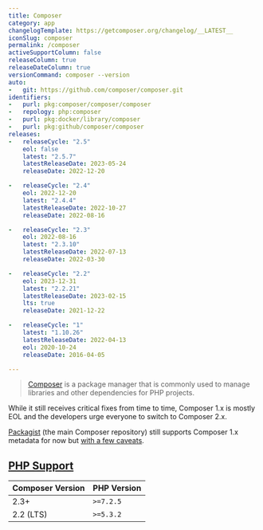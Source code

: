 ```yaml
---
title: Composer
category: app
changelogTemplate: https://getcomposer.org/changelog/__LATEST__
iconSlug: composer
permalink: /composer
activeSupportColumn: false
releaseColumn: true
releaseDateColumn: true
versionCommand: composer --version
auto:
-   git: https://github.com/composer/composer.git
identifiers:
-   purl: pkg:composer/composer/composer
-   repology: php:composer
-   purl: pkg:docker/library/composer
-   purl: pkg:github/composer/composer
releases:
-   releaseCycle: "2.5"
    eol: false
    latest: "2.5.7"
    latestReleaseDate: 2023-05-24
    releaseDate: 2022-12-20

-   releaseCycle: "2.4"
    eol: 2022-12-20
    latest: "2.4.4"
    latestReleaseDate: 2022-10-27
    releaseDate: 2022-08-16

-   releaseCycle: "2.3"
    eol: 2022-08-16
    latest: "2.3.10"
    latestReleaseDate: 2022-07-13
    releaseDate: 2022-03-30

-   releaseCycle: "2.2"
    eol: 2023-12-31
    latest: "2.2.21"
    latestReleaseDate: 2023-02-15
    lts: true
    releaseDate: 2021-12-22

-   releaseCycle: "1"
    latest: "1.10.26"
    latestReleaseDate: 2022-04-13
    eol: 2020-10-24
    releaseDate: 2016-04-05

---
```


> [Composer](https://getcomposer.org/) is a package manager that is commonly used to manage libraries and other dependencies for PHP projects.

While it still receives critical fixes from time to time, Composer 1.x is mostly EOL and the developers urge everyone to switch to Composer 2.x.

[Packagist](https://packagist.org/) (the main Composer repository) still supports Composer 1.x metadata for now but [with a few caveats](https://blog.packagist.com/deprecating-composer-1-support/).

## [PHP Support](https://blog.packagist.com/composer-2-2/)

Composer Version|PHP Version
----------------|-----------
2.3+            | `>=7.2.5`
2.2 (LTS)       | `>=5.3.2`
